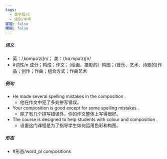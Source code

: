 ```yaml
---
tags:
  - 首字母/C
  - 级别/中考
掌握: false
模糊: false
---
```

##### 词义
- 英：/ˌkɒmpəˈzɪʃn/； 美：/ˌkɑːmpəˈzɪʃn/
- #词性/n  成分；构成；作文；（绘画、摄影的）构图；(音乐、艺术、诗歌的)作品；创作；作曲；组合方式；作曲艺术
##### 例句
- He made several spelling mistakes in the composition .
	- 他在作文中犯了多处拼写错误。
- Your composition is good except for some spelling mistakes .
	- 除了有几个拼写错误外，你的作文整体上写得很好。
- The course is designed to help students with colour and composition .
	- 设置这门课程是为了指导学生如何运用色彩和构图。
##### 形态
- #形态/word_pl compositions
